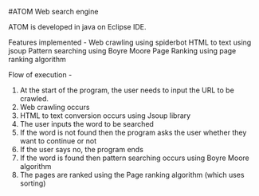 #ATOM Web search engine 

ATOM is developed in java on Eclipse IDE.

Features implemented -
Web crawling using spiderbot
HTML to text using jsoup
Pattern searching using Boyre Moore
Page Ranking using page ranking algorithm

Flow of execution -
1. At the start of the program, the user needs to input the URL to be crawled.
2. Web crawling occurs 
3. HTML to text conversion occurs using Jsoup library
4. The user inputs the word to be searched
5. If the word is not found then the program asks the user whether they want to continue or not
6. If the user says no, the program ends
7. If the word is found then pattern searching occurs using Boyre Moore algorithm
8. The pages are ranked using the Page ranking algorithm (which uses sorting)
